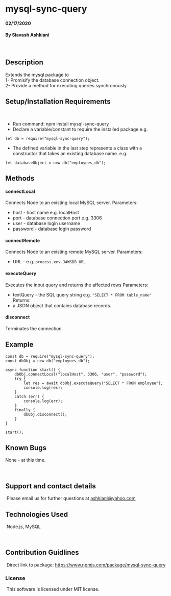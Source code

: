 # mysql-sync-query

#### 02/17/2020

#### By Siavash Ashkiani
​
## Description
Extends the mysql package to  
1- Promisify the database connection object.   
2- Provide a method for executing queries synchronously.  

## Setup/Installation Requirements
​
* Run command: npm install mysql-sync-query
* Declare a variable/constant to require the installed package e.g. 
```
let db = require("mysql-sync-query");
```
* The defined variable in the last step represents a class with a constructor that takes an existing database name. e.g. 
```
let databaseObject = new db("employees_db");
```

## Methods
#### connectLocal
Connects Node to an existing local MySQL server.
Parameters:
* host - host name e.g. localHost
* port - database connection port e.g. 3306
* user - database login username
* password - database login password

#### connectRemote
Connects Node to an existing remote MySQL server.
Parameters:
* URL - e.g. ```process.env.JAWSDB_URL```

#### executeQuery
Executes the input query and returns the affected rows
Parameters:
* textQuery - the SQL query string e.g. ```"SELECT * FROM table_name"```
Returns:
* a JSON object that contains database records.

#### disconnect
Terminates the connection.​

## Example
```
const db = require("mysql-sync-query");  
const dbObj = new db("employees_db");  

async function start() {  
    dbObj.connectLocal("localHost", 3306, "user", "password");  
    try {  
        let res = await dbObj.executeQuery("SELECT * FROM employee");  
        console.log(res);  
    }  
    catch (err) {  
        console.log(err);  
    }  
    finally {  
        dbObj.disconnect();  
    }  
}  
  
start();  
```
## Known Bugs

None - at this time​.

​
## Support and contact details
​
Please email us for further questions at ashkiani@yahoo.com
​
## Technologies Used
​
Node.js, MySQL

​
## Contribution Guidlines 
​
Direct link to package: https://www.npmjs.com/package/mysql-sync-query
​
### License
​
This software is licensed under MIT license.